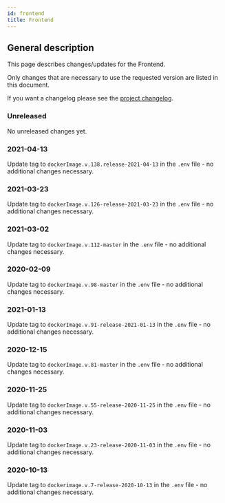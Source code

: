 ```yaml
---
id: frontend
title: Frontend
---
```


## General description

This page describes changes/updates for the Frontend.

Only changes that are necessary to use the requested version are listed in this document.

If you want a changelog please see the [project changelog](https://github.com/CaritasDeutschland/caritas-onlineBeratung-frontend/blob/master/CHANGELOG.md).

### Unreleased

No unreleased changes yet.

### 2021-04-13

Update tag to `dockerImage.v.138.release-2021-04-13` in the `.env` file - no additional changes necessary.

### 2021-03-23

Update tag to `dockerImage.v.126-release-2021-03-23` in the `.env` file - no additional changes necessary.

### 2021-03-02

Update tag to `dockerImage.v.112-master` in the `.env` file - no additional changes necessary.

### 2020-02-09

Update tag to `dockerImage.v.98-master` in the `.env` file - no additional changes necessary.

### 2021-01-13

Update tag to `dockerImage.v.91-release-2021-01-13` in the `.env` file - no additional changes necessary.

### 2020-12-15

Update tag to `dockerImage.v.81-master` in the `.env` file - no additional changes necessary.

### 2020-11-25

Update tag to `dockerImage.v.55-release-2020-11-25` in the `.env` file - no additional changes necessary.

### 2020-11-03

Update tag to `dockerImage.v.23-release-2020-11-03` in the `.env` file - no additional changes necessary.

### 2020-10-13

Update tag to `dockerimage.v.7-release-2020-10-13` in the `.env` file - no additional changes necessary.
